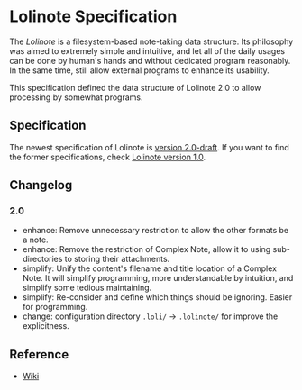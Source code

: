 # Lolinote Specification

The *Lolinote* is a filesystem-based note-taking data structure. Its philosophy was aimed to extremely simple and intuitive, and let all of the daily usages can be done by human's hands and without dedicated program reasonably. In the same time, still allow external programs to enhance its usability.

This specification defined the data structure of Lolinote 2.0 to allow processing by somewhat programs.



## Specification

The newest specification of Lolinote is [version 2.0-draft]. If you want to find the former specifications, check [Lolinote version 1.0].

[version 2.0-draft]: spec-2.0.md
[Lolinote version 1.0]: https://bitbucket.org/civalin/lolinote/wiki/Home



## Changelog

### 2.0

- enhance: Remove unnecessary restriction to allow the other formats be a note.
- enhance: Remove the restriction of Complex Note, allow it to using sub-directories to storing their attachments.
- simplify: Unify the content's filename and title location of a Complex Note. It will simplify programming, more understandable by intuition, and simplify some tedious maintaining.
- simplify: Re-consider and define which things should be ignoring. Easier for programming.
- change: configuration directory `.loli/` -> `.lolinote/` for improve the explicitness.



## Reference

- [Wiki](https://gitlab.com/visig/lolinote-spec/wikis/home)
